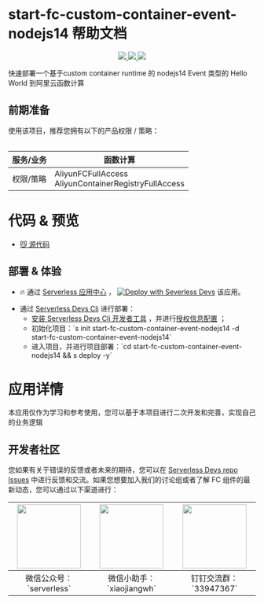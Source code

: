 # start-fc-custom-container-event-nodejs14 帮助文档

<p align="center" class="flex justify-center">
    <a href="https://www.serverless-devs.com" class="ml-1">
    <img src="http://editor.devsapp.cn/icon?package=start-fc-custom-container-event-nodejs14&type=packageType">
  </a>
  <a href="http://www.devsapp.cn/details.html?name=start-fc-custom-container-event-nodejs14" class="ml-1">
    <img src="http://editor.devsapp.cn/icon?package=start-fc-custom-container-event-nodejs14&type=packageVersion">
  </a>
  <a href="http://www.devsapp.cn/details.html?name=start-fc-custom-container-event-nodejs14" class="ml-1">
    <img src="http://editor.devsapp.cn/icon?package=start-fc-custom-container-event-nodejs14&type=packageDownload">
  </a>
</p>

<description>

快速部署一个基于custom container runtime 的 nodejs14 Event 类型的 Hello World 到阿里云函数计算

</description>

<table>

## 前期准备
使用该项目，推荐您拥有以下的产品权限 / 策略：

| 服务/业务 | 函数计算 |     
| --- |  --- |   
| 权限/策略 | AliyunFCFullAccess<br/>AliyunContainerRegistryFullAccess |  

</table>

<codepre id="codepre">

# 代码 & 预览

- [😼 源代码](https://github.com/devsapp/start-fc/blob/main/custom-container-function/fc-custom-container-event-nodejs14)

</codepre>

<deploy>

## 部署 & 体验

<appcenter>

- 🔥 通过 [Serverless 应用中心](https://fcnext.console.aliyun.com/applications/create?template=start-fc-custom-container-event-nodejs14) ，
[![Deploy with Severless Devs](https://img.alicdn.com/imgextra/i1/O1CN01w5RFbX1v45s8TIXPz_!!6000000006118-55-tps-95-28.svg)](https://fcnext.console.aliyun.com/applications/create?template=start-fc-custom-container-event-nodejs14)  该应用。 

</appcenter>

- 通过 [Serverless Devs Cli](https://www.serverless-devs.com/serverless-devs/install) 进行部署：
    - [安装 Serverless Devs Cli 开发者工具](https://www.serverless-devs.com/serverless-devs/install) ，并进行[授权信息配置](https://www.serverless-devs.com/fc/config) ；
    - 初始化项目：\`s init start-fc-custom-container-event-nodejs14 -d start-fc-custom-container-event-nodejs14\`   
    - 进入项目，并进行项目部署：\`cd start-fc-custom-container-event-nodejs14 && s deploy -y\`

</deploy>

<appdetail id="flushContent">

# 应用详情



本应用仅作为学习和参考使用，您可以基于本项目进行二次开发和完善，实现自己的业务逻辑



</appdetail>

<devgroup>

## 开发者社区

您如果有关于错误的反馈或者未来的期待，您可以在 [Serverless Devs repo Issues](https://github.com/serverless-devs/serverless-devs/issues) 中进行反馈和交流。如果您想要加入我们的讨论组或者了解 FC 组件的最新动态，您可以通过以下渠道进行：

<p align="center">

| <img src="https://serverless-article-picture.oss-cn-hangzhou.aliyuncs.com/1635407298906_20211028074819117230.png" width="130px" > | <img src="https://serverless-article-picture.oss-cn-hangzhou.aliyuncs.com/1635407044136_20211028074404326599.png" width="130px" > | <img src="https://serverless-article-picture.oss-cn-hangzhou.aliyuncs.com/1635407252200_20211028074732517533.png" width="130px" > |
|--- | --- | --- |
| <center>微信公众号：\`serverless\`</center> | <center>微信小助手：\`xiaojiangwh\`</center> | <center>钉钉交流群：\`33947367\`</center> | 

</p>

</devgroup>